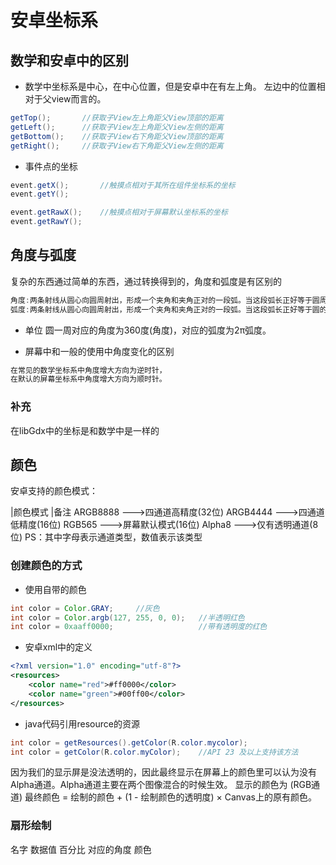 # 安卓坐标系

## 数学和安卓中的区别

* 数学中坐标系是中心，在中心位置，但是安卓中在有左上角。 左边中的位置相对于父view而言的。

```java
getTop();       //获取子View左上角距父View顶部的距离
getLeft();      //获取子View左上角距父View左侧的距离
getBottom();    //获取子View右下角距父View顶部的距离
getRight();     //获取子View右下角距父View左侧的距离
```

* 事件点的坐标

```java
event.getX();       //触摸点相对于其所在组件坐标系的坐标
event.getY();

event.getRawX();    //触摸点相对于屏幕默认坐标系的坐标
event.getRawY();
```

## 角度与弧度

复杂的东西通过简单的东西，通过转换得到的，角度和弧度是有区别的

```java
角度:两条射线从圆心向圆周射出，形成一个夹角和夹角正对的一段弧。当这段弧长正好等于圆周长的360分之一时，两条射线的夹角的大小为1度.
弧度:两条射线从圆心向圆周射出，形成一个夹角和夹角正对的一段弧。当这段弧长正好等于圆的半径时，两条射线的夹角大小为1弧度.
```

* 单位
圆一周对应的角度为360度(角度)，对应的弧度为2π弧度。

* 屏幕中和一般的使用中角度变化的区别

```md
在常见的数学坐标系中角度增大方向为逆时针，
在默认的屏幕坐标系中角度增大方向为顺时针。
```

### 补充

在libGdx中的坐标是和数学中是一样的

## 颜色

安卓支持的颜色模式：

|颜色模式 |备注
ARGB8888    --->四通道高精度(32位)
ARGB4444    --->四通道低精度(16位)
RGB565      --->屏幕默认模式(16位)
Alpha8      --->仅有透明通道(8位)
PS：其中字母表示通道类型，数值表示该类型

### 创建颜色的方式

* 使用自带的颜色

```java
int color = Color.GRAY;     //灰色
int color = Color.argb(127, 255, 0, 0);   //半透明红色
int color = 0xaaff0000;                   //带有透明度的红色
```

* 安卓xml中的定义

```xml
<?xml version="1.0" encoding="utf-8"?>
<resources>
    <color name="red">#ff0000</color>
    <color name="green">#00ff00</color>
</resources>
```

* java代码引用resource的资源

```java
int color = getResources().getColor(R.color.mycolor);
int color = getColor(R.color.myColor);    //API 23 及以上支持该方法
```

因为我们的显示屏是没法透明的，因此最终显示在屏幕上的颜色里可以认为没有Alpha通道。Alpha通道主要在两个图像混合的时候生效。
显示的颜色为 (RGB通道) 最终颜色 = 绘制的颜色 + (1 - 绘制颜色的透明度) × Canvas上的原有颜色。

### 扇形绘制

名字 数据值 百分比 对应的角度 颜色


























